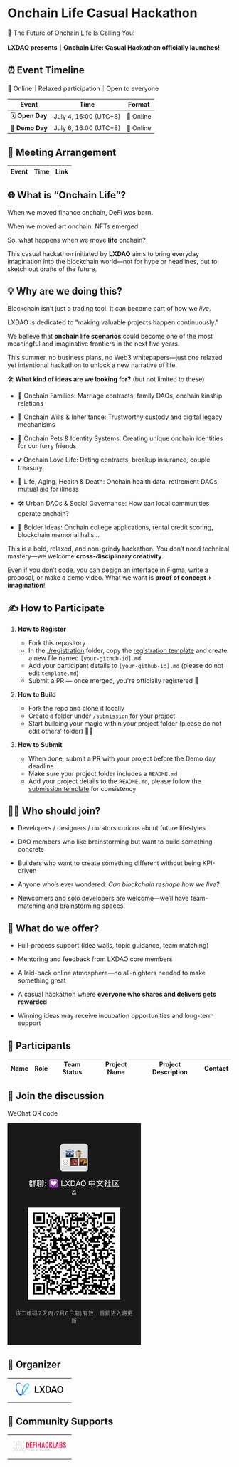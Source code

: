 # Onchain Life Casual Hackathon

🧬 The Future of Onchain Life Is Calling You!

**LXDAO presents｜Onchain Life: Casual Hackathon officially launches!**

## ⏰ Event Timeline

📍 Online｜Relaxed participation｜Open to everyone

| Event | Time | Format |
|-------------|------|-----------------|
| 🗓 **Open Day** | July 4, 16:00 (UTC+8) | 📍 Online |
| 🏁 **Demo Day** | July 6, 16:00 (UTC+8) | 📍 Online |

## 💬 Meeting Arrangement

| Event | Time | Link |
|-------------|------|-----------------|


## 🌐 What is “Onchain Life”?

When we moved finance onchain, DeFi was born.

When we moved art onchain, NFTs emerged.

So, what happens when we move **life** onchain?

This casual hackathon initiated by **LXDAO** aims to bring everyday imagination into the blockchain world—not for hype or headlines, but to sketch out drafts of the future.

## 💡 Why are we doing this?

Blockchain isn’t just a trading tool. It can become part of how we *live*.

LXDAO is dedicated to "making valuable projects happen continuously."

We believe that **onchain life scenarios** could become one of the most meaningful and imaginative frontiers in the next five years.

This summer, no business plans, no Web3 whitepapers—just one relaxed yet intentional hackathon to unlock a new narrative of life.

🛠️ **What kind of ideas are we looking for?** (but not limited to these)

- 🏡 Onchain Families: Marriage contracts, family DAOs, onchain kinship relations

- 📜 Onchain Wills & Inheritance: Trustworthy custody and digital legacy mechanisms

- 🐶 Onchain Pets & Identity Systems: Creating unique onchain identities for our furry friends

- 💕 Onchain Love Life: Dating contracts, breakup insurance, couple treasury

- 🧓 Life, Aging, Health & Death: Onchain health data, retirement DAOs, mutual aid for illness

- 🛠️ Urban DAOs & Social Governance: How can local communities operate onchain?

- 🧠 Bolder Ideas: Onchain college applications, rental credit scoring, blockchain memorial halls…

This is a bold, relaxed, and non-grindy hackathon. You don’t need technical mastery—we welcome **cross-disciplinary creativity**.

Even if you don’t code, you can design an interface in Figma, write a proposal, or make a demo video. What we want is **proof of concept + imagination**!



## ✍️ How to Participate

1. **How to Register**

   - Fork this repository
   - In the [./registration](./registration/) folder, copy the [registration template](./registration/template.md) and create a new file named `[your-github-id].md`
   - Add your participant details to `[your-github-id].md` (please do not edit `template.md`)
   - Submit a PR — once merged, you're officially registered 🎉

2. **How to Build**

   - Fork the repo and clone it locally
   - Create a folder under `/submission` for your project
   - Start building your magic within your project folder (please do not edit others' folder) 🧙‍♂️

3. **How to Submit**

   - When done, submit a PR with your project before the Demo day deadline
   - Make sure your project folder includes a `README.md`
   - Add your project details to the `README.md`, please follow the [submission template](./submission/template.md) for consistency



## 👨‍💻 Who should join?

- Developers / designers / curators curious about future lifestyles

- DAO members who like brainstorming but want to build something concrete

- Builders who want to create something different without being KPI-driven

- Anyone who’s ever wondered: *Can blockchain reshape how we live?*

- Newcomers and solo developers are welcome—we’ll have team-matching and brainstorming spaces!



## 🎯 What do we offer?

- Full-process support (idea walls, topic guidance, team matching)

- Mentoring and feedback from LXDAO core members

- A laid-back online atmosphere—no all-nighters needed to make something great

- A casual hackathon where **everyone who shares and delivers gets rewarded**

- Winning ideas may receive incubation opportunities and long-term support






<!-- ## 📝 Register now

visit the event homepage: https://github.com/CasualHackathon/OnchainLife -->

## 👥 Participants

| Name | Role | Team Status | Project Name | Project Description | Contact |
|------|------|-------------|--------------|----------------------|---------|



## 💬 Join the discussion
WeChat QR code

![WeChat](./images/WeChat.jpg)

## 👥 Organizer

<table>
    <tr>
        <td  align="center" valign="middle">
            <a href="https://lxdao.io/" target="_blank">
                <img src="./images/LXDAO.png" alt="LXDAO" width="130" />
            </a>
        </td>
    </tr>
</table>

## 🤝 Community Supports

<table>
    <tr>
        <td align="center" valign="middle">
            <a href="https://defihacklabs.io/" target="_blank">
                <img src="./images/defihacklabs.png" alt="defihacklabs" width="130" />
            </a>
        </td>
    </tr>
</table>
